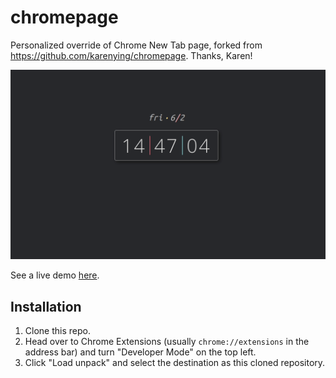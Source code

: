 # chromepage

Personalized override of Chrome New Tab page, forked from https://github.com/karenying/chromepage. Thanks, Karen!

![](preview.gif)

See a live demo [here](https://ashwhall.github.io/chromepage/).

## Installation

1. Clone this repo.
2. Head over to Chrome Extensions (usually `chrome://extensions` in the address bar) and turn "Developer Mode" on the top left.
3. Click "Load unpack" and select the destination as this cloned repository.
